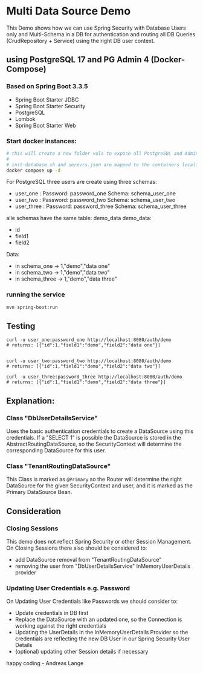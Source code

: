 # Multi Data Source Demo

This Demo shows how we can use Spring Security with Database Users only and Multi-Schema in a DB for authentication and 
routing all 
DB Queries (CrudRepository + Service) using the right DB user context.

## using PostgreSQL 17 and PG Admin 4 (Docker-Compose)

### Based on Spring Boot 3.3.5

- Spring Boot Starter JDBC
- Spring Boot Starter Security
- PostgreSQL
- Lombok
- Spring Boot Starter Web

### Start docker instances:

```bash
# this will create a new folder vols to expose all PostgreSQL and Admin data
#
# init-database.sh and serevrs.json are mapped to the containers localfs
docker compose up -d
```

For PostgreSQL three users are create using three schemas:
- user_one : Password: password_one Schema: schema_user_one
- user_two : Password: password_two Schema: schema_user_two
- user_three : Password: password_three Schema: schema_user_three


alle schemas have the same table: demo_data
 demo_data:
- id
- field1
- field2

Data:
- in schema_one -> 1,"demo","data one"
- in schema_two -> 1,"demo","data two"
- in schema_three -> 1,"demo","data three"


### running the service 

```bash
mvn spring-boot:run
```

## Testing
```
curl -u user_one:password_one http://localhost:8080/auth/demo
# returns: [{"id":1,"field1":"demo","field2":"data one"}]


curl -u user_two:password_two http://localhost:8080/auth/demo
# returns: [{"id":1,"field1":"demo","field2":"data two"}]

curl -u user_three:password_three http://localhost:8080/auth/demo
# returns: [{"id":1,"field1":"demo","field2":"data three"}]

```

## Explanation:

### Class "DbUserDetailsService"
Uses the basic authentication credentials to create a DataSource using this credentials.
If a "SELECT 1" is possible the DataSource is stored in the AbstractRoutingDataSource, so the SecurityContext will 
determine the corresponding DataSource for this user.

### Class "TenantRoutingDataSource"
This Class is marked as ```@Primary``` so the Router will determine the right DataSource for the given 
SecurityContext and user, and it is marked as the Primary DataSource Bean.


## Consideration

### Closing Sessions
This demo does not reflect Spring Security or other Session Management. 
On Closing Sessions there also should be considered to:
- add DataSource removal from "TenantRoutingDataSource"
- removing the user from "DbUserDetailsService" InMemoryUserDetails provider

### Updating User Credentials e.g. Password
On Updating User Credentials like Passwords we should consider to:
- Update credentials in DB first
- Replace the DataSource with an updated one, so the Connection is working against the right credentials
- Updating the UserDetails in the InMemoryUserDetails Provider so the credentials are reflecting the new DB User in 
  our Spring Security User Details
- (optional) updating other Session details if necessary


happy coding - Andreas Lange